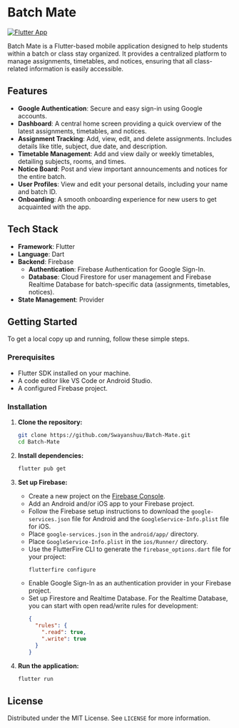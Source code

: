# Batch Mate
[![Flutter App](https://devin.ai/assets/flutter.png)](https://deepwiki.com/Swayanshuu/Batch-Mate)

Batch Mate is a Flutter-based mobile application designed to help students within a batch or class stay organized. It provides a centralized platform to manage assignments, timetables, and notices, ensuring that all class-related information is easily accessible.

## Features

-   **Google Authentication**: Secure and easy sign-in using Google accounts.
-   **Dashboard**: A central home screen providing a quick overview of the latest assignments, timetables, and notices.
-   **Assignment Tracking**: Add, view, edit, and delete assignments. Includes details like title, subject, due date, and description.
-   **Timetable Management**: Add and view daily or weekly timetables, detailing subjects, rooms, and times.
-   **Notice Board**: Post and view important announcements and notices for the entire batch.
-   **User Profiles**: View and edit your personal details, including your name and batch ID.
-   **Onboarding**: A smooth onboarding experience for new users to get acquainted with the app.

## Tech Stack

-   **Framework**: Flutter
-   **Language**: Dart
-   **Backend**: Firebase
    -   **Authentication**: Firebase Authentication for Google Sign-In.
    -   **Database**: Cloud Firestore for user management and Firebase Realtime Database for batch-specific data (assignments, timetables, notices).
-   **State Management**: Provider

## Getting Started

To get a local copy up and running, follow these simple steps.

### Prerequisites

-   Flutter SDK installed on your machine.
-   A code editor like VS Code or Android Studio.
-   A configured Firebase project.

### Installation

1.  **Clone the repository:**
    ```sh
    git clone https://github.com/Swayanshuu/Batch-Mate.git
    cd Batch-Mate
    ```

2.  **Install dependencies:**
    ```sh
    flutter pub get
    ```
3.  **Set up Firebase:**
    -   Create a new project on the [Firebase Console](https://console.firebase.google.com/).
    -   Add an Android and/or iOS app to your Firebase project.
    -   Follow the Firebase setup instructions to download the `google-services.json` file for Android and the `GoogleService-Info.plist` file for iOS.
    -   Place `google-services.json` in the `android/app/` directory.
    -   Place `GoogleService-Info.plist` in the `ios/Runner/` directory.
    -   Use the FlutterFire CLI to generate the `firebase_options.dart` file for your project:
        ```sh
        flutterfire configure
        ```
    -   Enable Google Sign-In as an authentication provider in your Firebase project.
    -   Set up Firestore and Realtime Database. For the Realtime Database, you can start with open read/write rules for development:
        ```json
        {
          "rules": {
            ".read": true,
            ".write": true
          }
        }
        ```

4.  **Run the application:**
    ```sh
    flutter run
    ```

## License

Distributed under the MIT License. See `LICENSE` for more information.
